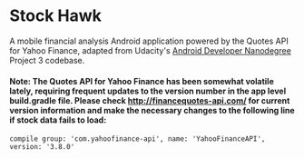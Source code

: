 # Stock Hawk
A mobile financial analysis Android application powered by the Quotes API for Yahoo Finance, adapted from Udacity's [Android Developer Nanodegree](https://www.udacity.com/course/android-developer-nanodegree-by-google--nd801) Project 3 codebase.

#### Note: The Quotes API for Yahoo Finance has been somewhat volatile lately, requiring frequent updates to the version number in the app level build.gradle file. Please check http://financequotes-api.com/ for current version information and make the necessary changes to the following line if stock data fails to load:

`compile group: 'com.yahoofinance-api', name: 'YahooFinanceAPI', version: '3.8.0'`



